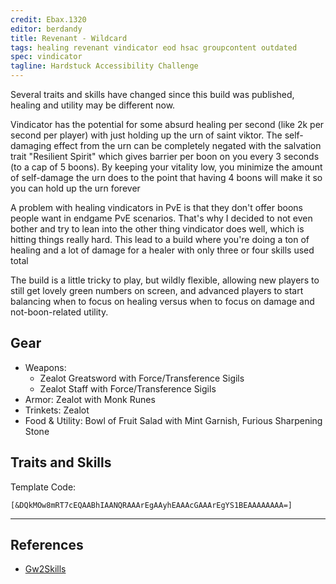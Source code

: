 ```yaml
---
credit: Ebax.1320
editor: berdandy
title: Revenant - Wildcard
tags: healing revenant vindicator eod hsac groupcontent outdated
spec: vindicator
tagline: Hardstuck Accessibility Challenge
---
```


Several traits and skills have changed since this build was published, healing and utility may be different now.

Vindicator has the potential for some absurd healing per second (like 2k per second per player) with just holding up the urn of saint viktor. The self-damaging effect from the urn can be completely negated with the salvation trait "Resilient Spirit" which gives barrier per boon on you every 3 seconds (to a cap of 5 boons). By keeping your vitality low, you minimize the amount of self-damage the urn does to the point that having 4 boons will make it so you can hold up the urn forever

A problem with healing vindicators in PvE is that they don't offer boons people want in endgame PvE scenarios. That's why I decided to not even bother and try to lean into the other thing vindicator does well, which is hitting things really hard. This lead to a build where you're doing a ton of healing and a lot of damage for a healer with only three or four skills used total

The build is a little tricky to play, but wildly flexible, allowing new players to still get lovely green numbers on screen, and advanced players to start balancing when to focus on healing versus when to focus on damage and not-boon-related utility.

## Gear

- Weapons:
  - Zealot Greatsword with Force/Transference Sigils
  - Zealot Staff with Force/Transference Sigils
- Armor: Zealot with Monk Runes
- Trinkets: Zealot
- Food & Utility: Bowl of Fruit Salad with Mint Garnish, Furious Sharpening Stone

## Traits and Skills

Template Code:

`[&DQkMOw8mRT7cEQAABhIAANQRAAArEgAAyhEAAAcGAAArEgYS1BEAAAAAAAA=]`

---

<div
  data-armory-embed='skills'
  data-armory-ids='62719,62832,62878,62962,62942'
>
</div>
<div
  data-armory-embed='specializations'
  data-armory-ids='12,15,69'
  data-armory-12-traits='1822,1817,1820'
  data-armory-15-traits='1767,1786,1800'
  data-armory-69-traits='2248,2255,2238'
>
</div>
<script async src='https://unpkg.com/armory-embeds@^0.x.x/armory-embeds.js'></script>



## References

- [Gw2Skills](http://gw2skills.net/editor/?PmgAEZlZSJsTiilSTMUqipShsSagn9lZ0H-zxIY9o6vMqoqqOV9dWa/1C-e)
